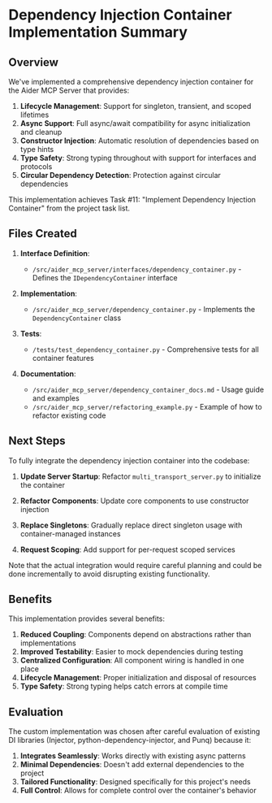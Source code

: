 # Dependency Injection Container Implementation Summary

## Overview

We've implemented a comprehensive dependency injection container for the Aider MCP Server that provides:

1. **Lifecycle Management**: Support for singleton, transient, and scoped lifetimes
2. **Async Support**: Full async/await compatibility for async initialization and cleanup
3. **Constructor Injection**: Automatic resolution of dependencies based on type hints
4. **Type Safety**: Strong typing throughout with support for interfaces and protocols
5. **Circular Dependency Detection**: Protection against circular dependencies

This implementation achieves Task #11: "Implement Dependency Injection Container" from the project task list.

## Files Created

1. **Interface Definition**:
   - `/src/aider_mcp_server/interfaces/dependency_container.py` - Defines the `IDependencyContainer` interface

2. **Implementation**:
   - `/src/aider_mcp_server/dependency_container.py` - Implements the `DependencyContainer` class

3. **Tests**:
   - `/tests/test_dependency_container.py` - Comprehensive tests for all container features

4. **Documentation**:
   - `/src/aider_mcp_server/dependency_container_docs.md` - Usage guide and examples
   - `/src/aider_mcp_server/refactoring_example.py` - Example of how to refactor existing code

## Next Steps

To fully integrate the dependency injection container into the codebase:

1. **Update Server Startup**: Refactor `multi_transport_server.py` to initialize the container

2. **Refactor Components**: Update core components to use constructor injection

3. **Replace Singletons**: Gradually replace direct singleton usage with container-managed instances

4. **Request Scoping**: Add support for per-request scoped services

Note that the actual integration would require careful planning and could be done incrementally to avoid disrupting existing functionality.

## Benefits

This implementation provides several benefits:

1. **Reduced Coupling**: Components depend on abstractions rather than implementations
2. **Improved Testability**: Easier to mock dependencies during testing
3. **Centralized Configuration**: All component wiring is handled in one place
4. **Lifecycle Management**: Proper initialization and disposal of resources
5. **Type Safety**: Strong typing helps catch errors at compile time

## Evaluation

The custom implementation was chosen after careful evaluation of existing DI libraries (Injector, python-dependency-injector, and Punq) because it:

1. **Integrates Seamlessly**: Works directly with existing async patterns
2. **Minimal Dependencies**: Doesn't add external dependencies to the project
3. **Tailored Functionality**: Designed specifically for this project's needs
4. **Full Control**: Allows for complete control over the container's behavior
